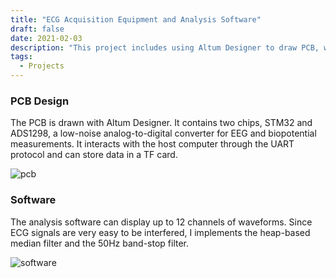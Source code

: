 ```yaml
---
title: "ECG Acquisition Equipment and Analysis Software"
draft: false
date: 2021-02-03
description: "This project includes using Altum Designer to draw PCB, writing UART communication programs, and developing software based on QT for ECG signal analysis, recording and visualization."
tags:
  - Projects
---
```

### PCB Design
The PCB is drawn with Altum Designer.
It contains two chips, STM32 and ADS1298, a low-noise analog-to-digital converter for EEG and biopotential measurements.
It interacts with the host computer through the UART protocol and can store data in a TF card.

![pcb](https://s2.loli.net/2024/03/01/bk2LE1jy5mchZXd.jpg)

### Software
The analysis software can display up to 12 channels of waveforms.
Since ECG signals are very easy to be interfered, I implements the heap-based median filter and the 50Hz band-stop filter.

![software](https://s2.loli.net/2024/03/01/HUJrnekdNLiQXc5.jpg)